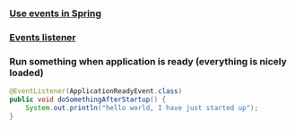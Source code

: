### [Use events in Spring](http://www.baeldung.com/spring-events)
### [Events listener](https://spring.io/blog/2015/02/11/better-application-events-in-spring-framework-4-2)

### Run something when application is ready (everything is nicely loaded)
```java
@EventListener(ApplicationReadyEvent.class)
public void doSomethingAfterStartup() {
    System.out.println("hello world, I have just started up");
}
```
